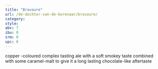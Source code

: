 ```yaml
---
title: "Bravoure"
url: /de-dochter-van-de-korenaar/bravoure/
category: 
style: 
abv: 7
ibu: 0
srm: 0
upc: 0
---
```

copper -coloured complex tasting ale with a soft smokey taste combined with some caramel-malt to give it a long lasting chocolate-like aftertaste
